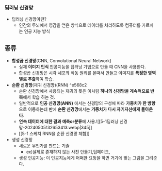 ### 딥러닝 신경망
- 딥러닝 신경망이란?
	- 인간의 두뇌에서 영감을 얻은 방식으로 데이터를 처리하도록 컴퓨터를 가르치는 인공 지능 방식
## 종류
- **합성곱 신경망**(CNN, Convolutional Neural Network)
	- 실제 **이미지 인식** 인공지능을 딥러닝 기법으로 만들 때 CNN을 사용한다.
	- 합성곱 신경망은 시각 세포의 작동 원리를 본떠서 만들고 이미지를 **특정한 영역별로 추출**하여 학습.
- **순환 신경망**(재귀 신경망)(RNN) ^e568c2
	- 순환 신경망에서 사용되는 재귀의 뜻은 이처럼 **하나의 신경망을 계속적으로 반복**해서 학습 하는 것.
	- 일반적으로 **인공 신경망(ANN)** 에서는 신경망의 구성에 따라 **가중치가 한 방향**으로 이동하는데 반에 **순환 신경망**에서는 **가중치가 다시 자기자신에게 돌아온다**.
	- **연속 데이터에 대한 결과 예측or분류**에 사용.![[5-1딥러닝 신경망-20240505132653413.webp|345]]
	- [[5-1 스케치 RNN을 순환 신경망 체험]]
- 생성 신경망
	- 새로운 무언가를 만드는 기술
		- ex)실제로 존재하지 않는 사진 만들기,딥페이크,
	- 생성 인공지능: 이 인공지능에게 어떠한 요청을 하면 거기에 맞는 그림을 그려준다.